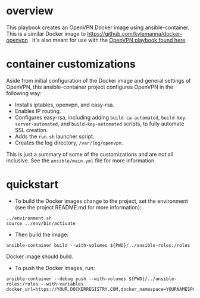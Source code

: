 # overview

This playbook creates an OpenVPN Docker image using ansible-container. This is a similar Docker image to https://github.com/kylemanna/docker-openvpn .  It's also meant for use with the [OpenVPN playbook found here](https://github.com/bonovoxly/playbook/tree/master/ansible-playbooks).

# container customizations

Aside from initial configuration of the Docker image and general settings of OpenVPN, this ansible-container project configures OpenVPN in the following way:

- Installs iptables, openvpn, and easy-rsa.
- Enables IP routing.
- Configures easy-rsa, including adding `build-ca-automated`, `build-key-server-automated`, and `build-key-automated` scripts, to fully automate SSL creation.
- Adds the `run.sh` launcher script.
- Creates the log directory, `/var/log/openvpn`.

This is just a summary of some of the customizations and are not all inclusive.  See the `ansible/main.yml` file for more information.

# quickstart

- To build the Docker images change to the project, set the environment (see the project README.md for more information):

```
../environment.sh
source ../env/bin/activate
```

- Then build the image:

```
ansible-container build --with-volumes ${PWD}/../ansible-roles:/roles
```

Docker image should build.

- To push the Docker images, run:

```
ansible-container --debug push --with-volumes ${PWD}/../ansible-roles:/roles --with-variables docker_url=https://YOUR.DOCKERREGISTRY.COM,docker_namespace=YOURNAMESPACE
```
